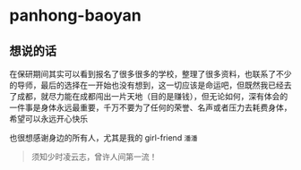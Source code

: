 # panhong-baoyan


## 想说的话

在保研期间其实可以看到报名了很多很多的学校，整理了很多资料，也联系了不少的导师，最后的选择在一开始也没有想到，这一切应该是命运吧，但既然我已经去了成都，就尽力能在成都闯出一片天地（目的是赚钱），但无论如何，深有体会的一件事是身体永远最重要，千万不要为了任何的荣誉、名声或者压力去耗费身体，希望可以永远开心快乐

也很想感谢身边的所有人，尤其是我的 girl-friend `潘潘`

> 须知少时凌云志，曾许人间第一流！
